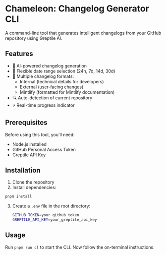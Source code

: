 # Chameleon: Changelog Generator CLI

A command-line tool that generates intelligent changelogs from your GitHub repository using Greptile AI.

## Features

- 🤖 AI-powered changelog generation
- 📅 Flexible date range selection (24h, 7d, 14d, 30d)
- 🎯 Multiple changelog formats:
  - Internal (technical details for developers)
  - External (user-facing changes)
  - Mintlify (formatted for Mintlify documentation)
- 🔍 Auto-detection of current repository
- ⚡ Real-time progress indicator

## Prerequisites

Before using this tool, you'll need:

- Node.js installed
- GitHub Personal Access Token
- Greptile API Key

## Installation

1. Clone the repository
2. Install dependencies:

```bash
pnpm install
```

3. Create a `.env` file in the root directory:

   ```bash
   GITHUB_TOKEN=your_github_token
   GREPTILE_API_KEY=your_greptile_api_key
   ```

## Usage

Run `pnpm run cl` to start the CLI. Now follow the on-terminal instructions.
